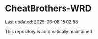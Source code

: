 # CheatBrothers-WRD

Last updated: 2025-06-08 15:02:58

This repository is automatically maintained.
